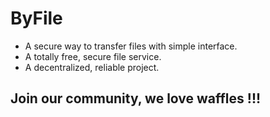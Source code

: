 # ByFile
- A secure way to transfer files with simple interface.
- A totally free, secure file service.
- A decentralized, reliable project.
## Join our community, we love waffles !!!
